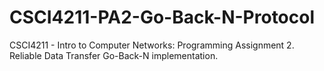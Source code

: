 # CSCI4211-PA2-Go-Back-N-Protocol
CSCI4211 - Intro to Computer Networks: Programming Assignment 2. Reliable Data Transfer Go-Back-N implementation.
